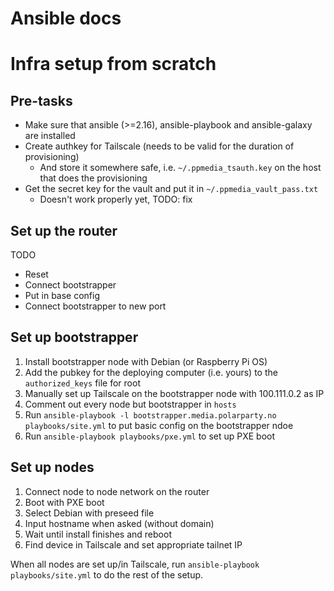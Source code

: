 # Ansible docs

# Infra setup from scratch

## Pre-tasks

* Make sure that ansible (>=2.16), ansible-playbook and ansible-galaxy are installed
* Create authkey for Tailscale (needs to be valid for the duration of provisioning)
  - And store it somewhere safe, i.e. `~/.ppmedia_tsauth.key` on the host that does the provisioning
* Get the secret key for the vault and put it in `~/.ppmedia_vault_pass.txt`
  - Doesn't work properly yet, TODO: fix

## Set up the router

TODO

* Reset
* Connect bootstrapper
* Put in base config
* Connect bootstrapper to new port

## Set up bootstrapper

1. Install bootstrapper node with Debian (or Raspberry Pi OS)
2. Add the pubkey for the deploying computer (i.e. yours) to the `authorized_keys` file for root
3. Manually set up Tailscale on the bootstrapper node with 100.111.0.2 as IP
4. Comment out every node but bootstrapper in `hosts`
5. Run `ansible-playbook -l bootstrapper.media.polarparty.no playbooks/site.yml` to put basic config on the bootstrapper ndoe
6. Run `ansible-playbook playbooks/pxe.yml` to set up PXE boot

## Set up nodes

1. Connect node to node network on the router
2. Boot with PXE boot
3. Select Debian with preseed file
4. Input hostname when asked (without domain)
5. Wait until install finishes and reboot
6. Find device in Tailscale and set appropriate tailnet IP

When all nodes are set up/in Tailscale, run `ansible-playbook playbooks/site.yml` to do the rest of the setup.
